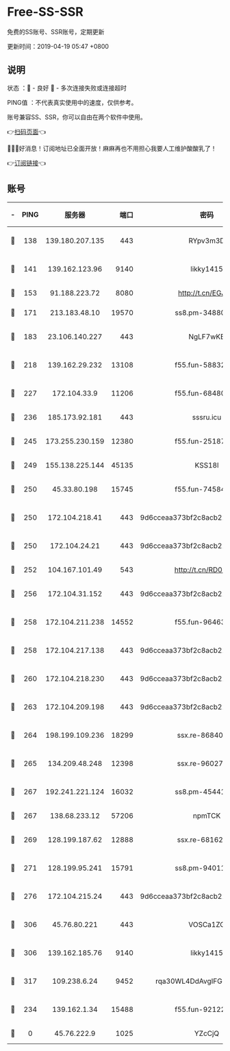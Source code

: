 # Free-SS-SSR

免费的SS账号、SSR账号，定期更新

更新时间：2019-04-19 05:47 +0800

## 说明

状态     ：🙂 - 良好 🙁 - 多次连接失败或连接超时

PING值   ：不代表真实使用中的速度，仅供参考。

账号兼容SS、SSR，你可以自由在两个软件中使用。

👉[扫码页面](https://liesauer.github.io/Free-SS-SSR/)👈

🎉🎉🎉好消息！订阅地址已全面开放！麻麻再也不用担心我要人工维护酸酸乳了！

👉[订阅链接](https://www.liesauer.net/yogurt/subscribe?ACCESS_TOKEN=DAYxR3mMaZAsaqUb)👈

## 账号

|-|PING|服务器|端口|密码|加密方式|区域|
|:----:|:----:|:-----:|-----:|:----:|:----:|:----:|
|🙂|138|139.180.207.135|443|RYpv3m3D|aes-256-cfb|JP|
|🙂|141|139.162.123.96|9140|likky1415|aes-256-cfb|JP|
|🙂|153|91.188.223.72|8080|http://t.cn/EGJIyrl|rc4-md5|RU|
|🙂|171|213.183.48.10|19570|ss8.pm-34880278|rc4-md5|RU|
|🙂|183|23.106.140.227|443|NgLF7wKB|aes-256-cfb|US|
|🙂|218|139.162.29.232|13108|f55.fun-58832525|aes-256-cfb|SG|
|🙂|227|172.104.33.9|11206|f55.fun-68480715|aes-256-cfb|SG|
|🙂|236|185.173.92.181|443|sssru.icu|rc4-md5|RU|
|🙂|245|173.255.230.159|12380|f55.fun-25187450|aes-256-cfb|US|
|🙂|249|155.138.225.144|45135|KSS18l|rc4-md5|US|
|🙂|250|45.33.80.198|15745|f55.fun-74584715|aes-256-cfb|US|
|🙂|250|172.104.218.41|443|9d6cceaa373bf2c8acb22e60b6a58be6|aes-256-cfb|US|
|🙂|250|172.104.24.21|443|9d6cceaa373bf2c8acb22e60b6a58be6|aes-256-cfb|US|
|🙂|252|104.167.101.49|543|http://t.cn/RD0D7sx|rc4-md5|CA|
|🙂|256|172.104.31.152|443|9d6cceaa373bf2c8acb22e60b6a58be6|aes-256-cfb|US|
|🙂|258|172.104.211.238|14552|f55.fun-96463764|aes-256-cfb|US|
|🙂|258|172.104.217.138|443|9d6cceaa373bf2c8acb22e60b6a58be6|aes-256-cfb|US|
|🙂|260|172.104.218.230|443|9d6cceaa373bf2c8acb22e60b6a58be6|aes-256-cfb|US|
|🙂|263|172.104.209.198|443|9d6cceaa373bf2c8acb22e60b6a58be6|aes-256-cfb|US|
|🙂|264|198.199.109.236|18299|ssx.re-86840867|aes-256-cfb|US|
|🙂|265|134.209.48.248|12398|ssx.re-96027580|aes-256-cfb|US|
|🙂|267|192.241.221.124|16032|ss8.pm-45441503|aes-256-cfb|US|
|🙂|267|138.68.233.12|57206|npmTCK|rc4-md5|US|
|🙂|269|128.199.187.62|12888|ssx.re-68162593|aes-256-cfb|SG|
|🙂|271|128.199.95.241|15791|ss8.pm-94011498|aes-256-cfb|SG|
|🙂|276|172.104.215.24|443|9d6cceaa373bf2c8acb22e60b6a58be6|aes-256-cfb|US|
|🙂|306|45.76.80.221|443|VOSCa1ZG|aes-256-cfb|DE|
|🙂|306|139.162.185.76|9140|likky1415|aes-256-cfb|DE|
|🙂|317|109.238.6.24|9452|rqa30WL4DdAvgIFG6Fs3znzTa|aes-256-cfb|FR|
|🙂|234|139.162.1.34|15488|f55.fun-92122073|aes-256-cfb|SG|
|🙁|0|45.76.222.9|1025|YZcCjQ|rc4-md5|JP|
